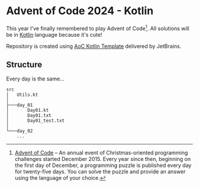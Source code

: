 # Advent of Code 2024 - Kotlin

This year I've finally remembered to play Advent of Code[^aoc]. All solutions will be in [Kotlin][kotlin] language because it's cute!

Repository is created using [AoC Kotlin Template][template] delivered by JetBrains.

## Structure
Every day is the same...

```
src
│   Utils.kt
│
├───day_01
│       Day01.kt
│       Day01.txt
│       Day01_test.txt
│
└───day_02
    ...
```

[^aoc]:
    [Advent of Code][aoc] – An annual event of Christmas-oriented programming challenges started December 2015.
    Every year since then, beginning on the first day of December, a programming puzzle is published every day for twenty-five days.
    You can solve the puzzle and provide an answer using the language of your choice.

[aoc]: https://adventofcode.com
[github]: https://github.com/thatusualguy
[kotlin]: https://kotlinlang.org
[slack]: https://surveys.jetbrains.com/s3/kotlin-slack-sign-up
[template]: https://github.com/kotlin-hands-on/advent-of-code-kotlin-template

